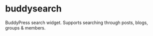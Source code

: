 buddysearch
===========

BuddyPress search widget. Supports searching through posts, blogs, groups &amp; members.
